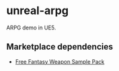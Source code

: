 # unreal-arpg
ARPG demo in UE5.

## Marketplace dependencies
* [Free Fantasy Weapon Sample Pack](https://www.unrealengine.com/marketplace/en-US/product/e4494c76c3b348aba7ef9b263a6dd496)